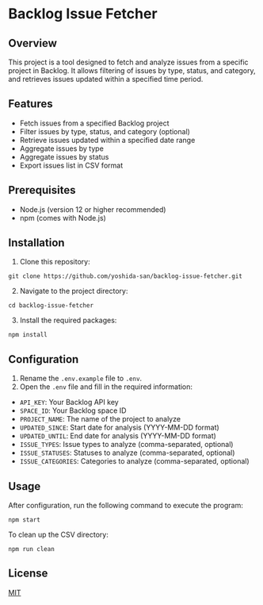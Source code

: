 # Backlog Issue Fetcher

## Overview
This project is a tool designed to fetch and analyze issues from a specific project in Backlog. It allows filtering of issues by type, status, and category, and retrieves issues updated within a specified time period.

## Features
- Fetch issues from a specified Backlog project
- Filter issues by type, status, and category (optional)
- Retrieve issues updated within a specified date range
- Aggregate issues by type
- Aggregate issues by status
- Export issues list in CSV format

## Prerequisites
- Node.js (version 12 or higher recommended)
- npm (comes with Node.js)

## Installation
1. Clone this repository:
```
git clone https://github.com/yoshida-san/backlog-issue-fetcher.git
```

2. Navigate to the project directory:
```
cd backlog-issue-fetcher
```

3. Install the required packages:
```
npm install
```

## Configuration
1. Rename the `.env.example` file to `.env`.
2. Open the `.env` file and fill in the required information:
- `API_KEY`: Your Backlog API key
- `SPACE_ID`: Your Backlog space ID
- `PROJECT_NAME`: The name of the project to analyze
- `UPDATED_SINCE`: Start date for analysis (YYYY-MM-DD format)
- `UPDATED_UNTIL`: End date for analysis (YYYY-MM-DD format)
- `ISSUE_TYPES`: Issue types to analyze (comma-separated, optional)
- `ISSUE_STATUSES`: Statuses to analyze (comma-separated, optional)
- `ISSUE_CATEGORIES`: Categories to analyze (comma-separated, optional)

## Usage
After configuration, run the following command to execute the program:
```
npm start
```

To clean up the CSV directory:
```
npm run clean
```

## License
[MIT](https://choosealicense.com/licenses/mit/)
